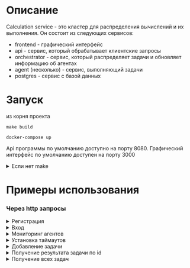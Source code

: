 <h1>Описание</h1>
<p>Calculation service - это кластер для распределения вычислений и их выполнения. Он состоит из следующих сервисов:</p>
<ul>
<li>frontend - графический интерфейс</li>
<li>api - сервис, который обрабатывает клиентские запросы</li>
<li>orchestrator - сервис, который распределяет задачи и обновляет информацию об агентах</li>
<li>agent (несколько) - сервис, выполняющий задачи</li>
<li>postgres - сервис с базой данных</li>
</ul>

<h1>Запуск</h1>
из корня проекта

```
make build
```

```
docker-compose up
```

Api программы по умолчанию доступно на порту 8080. Графический интерфейс по умолчанию доступен на портy 3000

<details>
<summary>Если нет make</summary>

```
cd backend
```

```
docker build -t eonias189/calculation-service/orchestrator -f Dockerfile.orchestrator .
```

```
docker build -t eonias189/calculation-service/agent -f Dockerfile.agent .
```

```
docker build -t eonias189/calculation-service/api -f Dockerfile.api .
```

```
cd ..
```

```
cd frontend
```

```
docker build -t eonias189/calculation-service/frontend .
```

```
cd ..
```

</details>

<h1>Примеры использования</h1>
<h3>Через http запросы</h3>
<details>
<summary>Регистрация</summary>
Запрос

```
curl --location 'http://127.0.0.1:8080/api/auth/register' \
--header 'Content-Type: application/json' \
--data '{
    "login": "login",
    "password": "secret"
}'
```

Ответ

```
{}
```

</details>

<details>
<summary>Вход</summary>
Запрос

```
curl --location 'http://127.0.0.1:8080/api/auth/login' \
--header 'Content-Type: application/json' \
--data '{
    "login": "login",
    "password": "secret"
}'
```

Ответ

```
{"token":"eyJhbGciOiJIUzI1NiIsInR5cCI6IkpXVCJ9.eyJleHAiOjE3MTYyMzUzOTEsImlhdCI6MTcxMzY0MzM5MSwibG9naW4iOiJsb2dpbiIsIm5iZiI6MTcxMzY0MzM5MSwidXNlcl9pZCI6NX0.r6xQZsTDYz9BuDEhdKMeV9Q6waW7cD8dl-aDMPKWH5k"}
```

</details>

<details>
<summary>Мониторинг агентов</summary>
Запрос

```
curl --location 'http://127.0.0.1:8080/api/agents?limit=2&offset=1'
```

Ответ

```
{"agents":[{"id":9,"ping":0,"active":true,"max_threads":10,"running_threads":0},{"id":8,"ping":0,"active":false,"max_threads":10,"running_threads":0}]}
```

</details>

<details>
<summary>Установка таймаутов</summary>
В теле запроса можно указать только те операции, таймауты на которые нужно изменить
Запрос

```
curl --location --request PATCH 'http://127.0.0.1:8080/api/timeouts' \
--header 'Authorization: Bearer eyJhbGciOiJIUzI1NiIsInR5cCI6IkpXVCJ9.eyJleHAiOjE3MTYyMzUzOTEsImlhdCI6MTcxMzY0MzM5MSwibG9naW4iOiJsb2dpbiIsIm5iZiI6MTcxMzY0MzM5MSwidXNlcl9pZCI6NX0.r6xQZsTDYz9BuDEhdKMeV9Q6waW7cD8dl-aDMPKWH5k' \
--header 'Content-Type: application/json' \
--data '{
    "add": 8,
    "mul": 13
}'
```

Ответ

```
{"timeouts":{"add":8,"sub":0,"mul":13,"div":0}}
```

</details>

<details>
<summary>Добавление задачи</summary>
Запрос

```
curl --location 'http://127.0.0.1:8080/api/tasks' \
--header 'Authorization: Bearer eyJhbGciOiJIUzI1NiIsInR5cCI6IkpXVCJ9.eyJleHAiOjE3MTYyMzUzOTEsImlhdCI6MTcxMzY0MzM5MSwibG9naW4iOiJsb2dpbiIsIm5iZiI6MTcxMzY0MzM5MSwidXNlcl9pZCI6NX0.r6xQZsTDYz9BuDEhdKMeV9Q6waW7cD8dl-aDMPKWH5k' \
--header 'Content-Type: application/json' \
--data '{
    "expression": "22 + 22 * 22"
}'
```

Ответ

```
{"task":{"id":53,"expression":"22 + 22 * 22","result":0,"status":"pending","createTime":"2024-04-20T20:29:21Z"}}
```

</details>

<details>
<summary>Получение результата задачи по id</summary>
Запрос

```
curl --location 'http://127.0.0.1:8080/api/tasks/53' \
--header 'Authorization: Bearer eyJhbGciOiJIUzI1NiIsInR5cCI6IkpXVCJ9.eyJleHAiOjE3MTYyMzUzOTEsImlhdCI6MTcxMzY0MzM5MSwibG9naW4iOiJsb2dpbiIsIm5iZiI6MTcxMzY0MzM5MSwidXNlcl9pZCI6NX0.r6xQZsTDYz9BuDEhdKMeV9Q6waW7cD8dl-aDMPKWH5k'
```

Ответ

```
{"task":{"id":53,"expression":"22 + 22 * 22","result":506,"status":"success","createTime":"2024-04-20T20:29:21Z"}}
```

</details>

<details>
<summary>Получение всех задач</summary>
Запрос

```
curl --location 'http://127.0.0.1:8080/api/tasks?limit=2&offset=1' \
--header 'Authorization: Bearer eyJhbGciOiJIUzI1NiIsInR5cCI6IkpXVCJ9.eyJleHAiOjE3MTYyMzUzOTEsImlhdCI6MTcxMzY0MzM5MSwibG9naW4iOiJsb2dpbiIsIm5iZiI6MTcxMzY0MzM5MSwidXNlcl9pZCI6NX0.r6xQZsTDYz9BuDEhdKMeV9Q6waW7cD8dl-aDMPKWH5k'
```

Ответ

```
{"tasks":[{"id":52,"expression":"22 + 22 * 22","result":506,"status":"success","createTime":"2024-04-20T20:26:20Z"},{"id":51,"expression":"22 + 22 * 22","result":506,"status":"success","createTime":"2024-04-20T20:13:43Z"}]}
```

</details>
